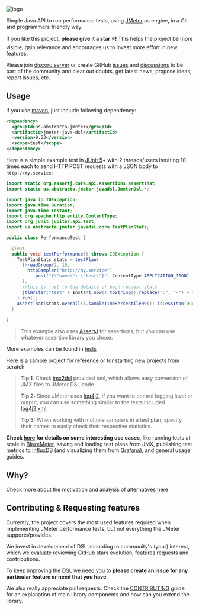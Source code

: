 ![logo](/docs/.vuepress/public/logo.svg)

Simple Java API to run performance tests, using [JMeter] as engine, in a Git and programmers friendly way.

If you like this project, **please give it a star :star:!** This helps the project be more visible, gain relevance and encourages us to invest more effort in new features.

Please join [discord server](https://discord.gg/WNSn5hqmSd) or create GitHub [issues](https://github.com/abstracta/jmeter-java-dsl/issues) and [discussions](https://github.com/abstracta/jmeter-java-dsl/discussions) to be part of the community and clear out doubts, get latest news, propose ideas, report issues, etc.

## Usage

If you use [maven](https://maven.apache.org/what-is-maven.html), just include following dependency:

```xml
<dependency>
  <groupId>us.abstracta.jmeter</groupId>
  <artifactId>jmeter-java-dsl</artifactId>
  <version>0.53</version>
  <scope>test</scope>
</dependency>
``` 

Here is a simple example test in [JUnit 5](https://junit.org/junit5/)+ with 2 threads/users iterating 10 times each to send HTTP POST requests with a JSON body to `http://my.service`:

```java
import static org.assertj.core.api.Assertions.assertThat;
import static us.abstracta.jmeter.javadsl.JmeterDsl.*;

import java.io.IOException;
import java.time.Duration;
import java.time.Instant;
import org.apache.http.entity.ContentType;
import org.junit.jupiter.api.Test;
import us.abstracta.jmeter.javadsl.core.TestPlanStats;

public class PerformanceTest {

  @Test
  public void testPerformance() throws IOException {
    TestPlanStats stats = testPlan(
      threadGroup(2, 10,
        httpSampler("http://my.service")
          .post("{\"name\": \"test\"}", ContentType.APPLICATION_JSON)
      ),
      //this is just to log details of each request stats
      jtlWriter("test" + Instant.now().toString().replace(":", "-") + ".jtl")
    ).run();
    assertThat(stats.overall().sampleTimePercentile99()).isLessThan(Duration.ofSeconds(5));
  }
  
}
```

> This example also uses [AssertJ](https://joel-costigliola.github.io/assertj/assertj-core-quick-start.html) for assertions, but you can use whatever assertion library you chose.

More examples can be found in [tests](jmeter-java-dsl/src/test/java/us/abstracta/jmeter/javadsl)

[Here](https://github.com/abstracta/jmeter-java-dsl-sample) is a sample project for reference or for starting new projects from scratch.

> **Tip 1:** Check [jmx2dsl](https://abstracta.github.io/jmeter-java-dsl/guide/#dsl-code-generation-from-jmx-file) provided tool, which allows easy conversion of JMX files to JMeter DSL code.
> 
> **Tip 2:** Since JMeter uses [log4j2](https://logging.apache.org/log4j/2.x/), if you want to control logging level or output, you can use something similar to the tests included [log4j2.xml](jmeter-java-dsl/src/test/resources/log4j2.xml).
>
> **Tip 3:** When working with multiple samplers in a test plan, specify their names to easily check their respective statistics.

**Check [here](https://abstracta.github.io/jmeter-java-dsl/) for details on some interesting use cases**, like running tests at scale in [BlazeMeter](https://www.blazemeter.com/), saving and loading test plans from JMX, publishing test metrics to [InfluxDB](https://www.influxdata.com/products/influxdb-overview/) (and visualizing them from [Grafana](https://grafana.com/)), and general usage guides.

## Why?

Check more about the motivation and analysis of alternatives [here](https://abstracta.github.io/jmeter-java-dsl/motivation/)

## Contributing & Requesting features

Currently, the project covers the most used features required when implementing JMeter performance tests, but not everything the JMeter supports/provides. 

We invest in development of DSL according to community's (your) interest, which we evaluate reviewing GitHub stars evolution, features requests and contributions. 

To keep improving the DSL we need you to **please create an issue for any particular feature or need that you have**.

We also really appreciate pull requests. Check the [CONTRIBUTING](CONTRIBUTING.md) guide for an explanation of main library components and how can you extend the library.

[JMeter]: http://jmeter.apache.org/
